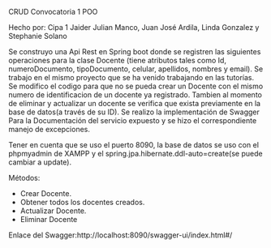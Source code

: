CRUD Convocatoria 1 POO

Hecho por: Cipa 1 Jaider Julian Manco, Juan José Ardila, Linda Gonzalez y Stephanie Solano

Se construyo una Api Rest en Spring boot donde se registren las siguientes operaciones para la clase Docente (tiene atributos tales como Id, numeroDocumento, 
tipoDocumento, celular, apellidos, nombres y email). Se trabajo en el mismo proyecto que se ha venido trabajando en las tutorías. Se modifico el codigo para que
no se pueda crear un Docente con el mismo numero de identificacion de un docente ya registrado. Tambien al momento de eliminar y actualizar un docente se verifica
que exista previamente en la base de datos(a través de su ID). Se realizo la implementación de Swagger Para la Documentación del servicio expuesto y se hizo el 
correspondiente manejo de excepciones.

Tener en cuenta que se uso el puerto 8090, la base de datos se uso con el phpmyadmin de XAMPP y el spring.jpa.hibernate.ddl-auto=create(se puede cambiar a update).

Métodos:
- Crear Docente.
- Obtener todos los docentes creados.
- Actualizar Docente.
- Eliminar Docente

Enlace del Swagger:http://localhost:8090/swagger-ui/index.html#/
